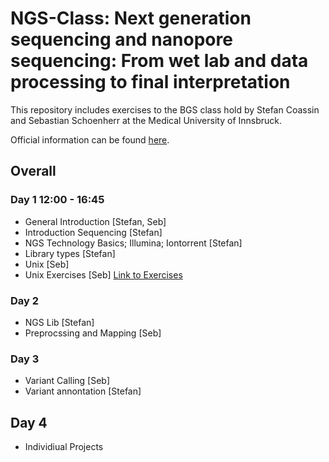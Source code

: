 # NGS-Class: Next generation sequencing and nanopore sequencing: From wet lab and data processing to final interpretation

This repository includes exercises to the BGS class hold by Stefan Coassin and Sebastian Schoenherr at the Medical University of Innsbruck.

Official information can be found [here](https://inside.i-med.ac.at/online/wbLv.wbShowLVDetail?pStpSpNr=857962).

## Overall

### Day 1 12:00 - 16:45
* General Introduction [Stefan, Seb]
* Introduction Sequencing [Stefan]
* NGS Technology Basics; Illumina; Iontorrent [Stefan]
* Library types [Stefan]
* Unix [Seb]
* Unix Exercises [Seb] [Link to Exercises](https://github.com/seppinho/ngs-class/blob/master/scripts/linux-basics.Rmd)

### Day 2
* NGS Lib [Stefan]
* Preprocssing and Mapping [Seb]

### Day 3 
* Variant Calling [Seb]
* Variant annontation [Stefan]

## Day 4
* Individiual Projects
